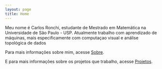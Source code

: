 ```yaml
---
layout: page
title: Home
---
```


Meu nome é Carlos Ronchi, estudante de Mestrado em Matemática na Universidade
de São Paulo - USP. Atualmente trabalho com aprendizado de máquinas, mais especificamente
com computaçao visual e análise topológica de dados

Para mais informações sobre mim, acesse <a href="{{ site.baseurl }}/about/">Sobre</a>.

E para mais informações sobre os projetos que trabalho, acesse <a href="{{ site.baseurl }}/projects/">
Projetos</a>.
